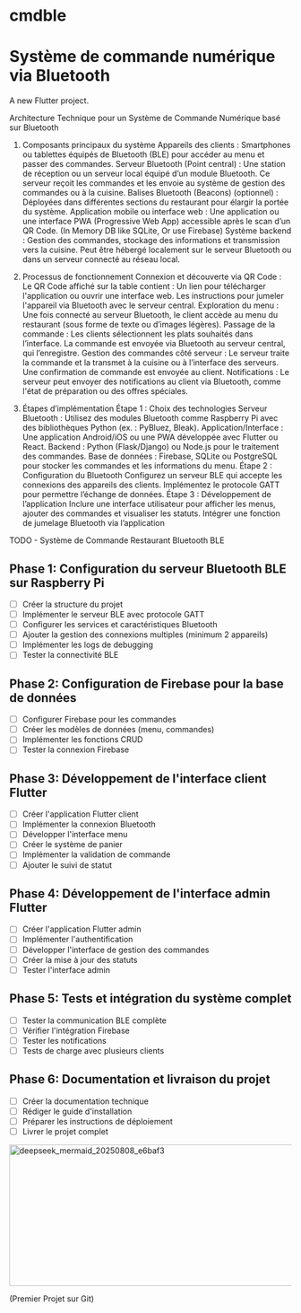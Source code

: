 # cmdble
Système de commande numérique via Bluetooth 
=======

A new Flutter project.

Architecture Technique pour un Système de Commande Numérique basé sur Bluetooth
1. Composants principaux du système
Appareils des clients : Smartphones ou tablettes équipés de Bluetooth (BLE) pour accéder au menu et passer des commandes.
Serveur Bluetooth (Point central) :
Une station de réception ou un serveur local équipé d’un module Bluetooth.
Ce serveur reçoit les commandes et les envoie au système de gestion des commandes ou à la cuisine.
Balises Bluetooth (Beacons) (optionnel) :
Déployées dans différentes sections du restaurant pour élargir la portée du système.
Application mobile ou interface web :
Une application ou une interface PWA (Progressive Web App) accessible après le scan d’un QR Code. (In Memory DB like SQLite, Or use Firebase)
Système backend :
Gestion des commandes, stockage des informations et transmission vers la cuisine.
Peut être hébergé localement sur le serveur Bluetooth ou dans un serveur connecté au réseau local.

2. Processus de fonctionnement
Connexion et découverte via QR Code :
Le QR Code affiché sur la table contient :
Un lien pour télécharger l'application ou ouvrir une interface web.
Les instructions pour jumeler l'appareil via Bluetooth avec le serveur central.
Exploration du menu :
Une fois connecté au serveur Bluetooth, le client accède au menu du restaurant (sous forme de texte ou d’images légères).
Passage de la commande :
Les clients sélectionnent les plats souhaités dans l’interface.
La commande est envoyée via Bluetooth au serveur central, qui l’enregistre.
Gestion des commandes côté serveur :
Le serveur traite la commande et la transmet à la cuisine ou à l’interface des serveurs.
Une confirmation de commande est envoyée au client.
Notifications :
Le serveur peut envoyer des notifications au client via Bluetooth, comme l'état de préparation ou des offres spéciales.

3. Étapes d’implémentation
Étape 1 : Choix des technologies
Serveur Bluetooth : Utilisez des modules Bluetooth comme Raspberry Pi avec des bibliothèques Python (ex. : PyBluez, Bleak).
Application/Interface : Une application Android/iOS ou une PWA développée avec Flutter ou React.
Backend : Python (Flask/Django) ou Node.js pour le traitement des commandes.
Base de données : Firebase, SQLite ou PostgreSQL pour stocker les commandes et les informations du menu.
Étape 2 : Configuration du Bluetooth
Configurez un serveur BLE qui accepte les connexions des appareils des clients.
Implémentez le protocole GATT pour permettre l’échange de données.
Étape 3 : Développement de l’application
Inclure une interface utilisateur pour afficher les menus, ajouter des commandes et visualiser les statuts.
Intégrer une fonction de jumelage Bluetooth via l’application



TODO - Système de Commande Restaurant Bluetooth BLE

## Phase 1: Configuration du serveur Bluetooth BLE sur Raspberry Pi
- [ ] Créer la structure du projet
- [ ] Implémenter le serveur BLE avec protocole GATT
- [ ] Configurer les services et caractéristiques Bluetooth
- [ ] Ajouter la gestion des connexions multiples (minimum 2 appareils)
- [ ] Implémenter les logs de debugging
- [ ] Tester la connectivité BLE

## Phase 2: Configuration de Firebase pour la base de données
- [ ] Configurer Firebase pour les commandes
- [ ] Créer les modèles de données (menu, commandes)
- [ ] Implémenter les fonctions CRUD
- [ ] Tester la connexion Firebase

## Phase 3: Développement de l'interface client Flutter
- [ ] Créer l'application Flutter client
- [ ] Implémenter la connexion Bluetooth
- [ ] Développer l'interface menu
- [ ] Créer le système de panier
- [ ] Implémenter la validation de commande
- [ ] Ajouter le suivi de statut

## Phase 4: Développement de l'interface admin Flutter
- [ ] Créer l'application Flutter admin
- [ ] Implémenter l'authentification
- [ ] Développer l'interface de gestion des commandes
- [ ] Créer la mise à jour des statuts
- [ ] Tester l'interface admin

## Phase 5: Tests et intégration du système complet
- [ ] Tester la communication BLE complète
- [ ] Vérifier l'intégration Firebase
- [ ] Tester les notifications
- [ ] Tests de charge avec plusieurs clients

## Phase 6: Documentation et livraison du projet
- [ ] Créer la documentation technique
- [ ] Rédiger le guide d'installation
- [ ] Préparer les instructions de déploiement
- [ ] Livrer le projet complet

<img width="2138" height="252" alt="deepseek_mermaid_20250808_e6baf3" src="https://github.com/user-attachments/assets/a758e814-1d3e-49b1-b821-1d7d6ddd053e" />


(Premier Projet sur Git)
